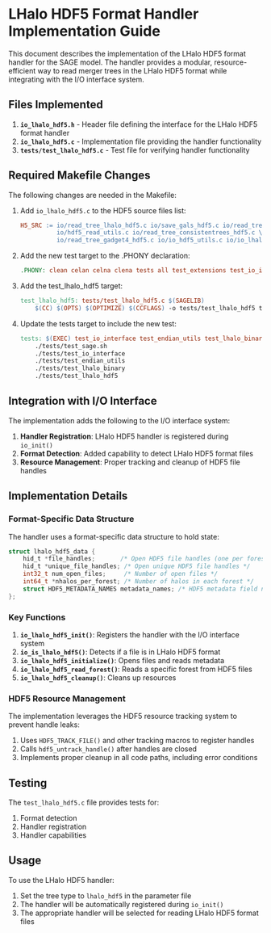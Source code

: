 # LHalo HDF5 Format Handler Implementation Guide

This document describes the implementation of the LHalo HDF5 format handler for the SAGE model. The handler provides a modular, resource-efficient way to read merger trees in the LHalo HDF5 format while integrating with the I/O interface system.

## Files Implemented

1. **`io_lhalo_hdf5.h`** - Header file defining the interface for the LHalo HDF5 format handler
2. **`io_lhalo_hdf5.c`** - Implementation file providing the handler functionality
3. **`tests/test_lhalo_hdf5.c`** - Test file for verifying handler functionality

## Required Makefile Changes

The following changes are needed in the Makefile:

1. Add `io_lhalo_hdf5.c` to the HDF5 source files list:
   ```makefile
   H5_SRC := io/read_tree_lhalo_hdf5.c io/save_gals_hdf5.c io/read_tree_genesis_hdf5.c \
             io/hdf5_read_utils.c io/read_tree_consistentrees_hdf5.c \
             io/read_tree_gadget4_hdf5.c io/io_hdf5_utils.c io/io_lhalo_hdf5.c
   ```

2. Add the new test target to the .PHONY declaration:
   ```makefile
   .PHONY: clean celan celna clena tests all test_extensions test_io_interface test_endian_utils test_lhalo_binary test_lhalo_hdf5
   ```

3. Add the test_lhalo_hdf5 target:
   ```makefile
   test_lhalo_hdf5: tests/test_lhalo_hdf5.c $(SAGELIB)
       $(CC) $(OPTS) $(OPTIMIZE) $(CCFLAGS) -o tests/test_lhalo_hdf5 tests/test_lhalo_hdf5.c -L. -l$(LIBNAME) $(LIBFLAGS)
   ```

4. Update the tests target to include the new test:
   ```makefile
   tests: $(EXEC) test_io_interface test_endian_utils test_lhalo_binary test_lhalo_hdf5
       ./tests/test_sage.sh
       ./tests/test_io_interface
       ./tests/test_endian_utils
       ./tests/test_lhalo_binary
       ./tests/test_lhalo_hdf5
   ```

## Integration with I/O Interface

The implementation adds the following to the I/O interface system:

1. **Handler Registration**: LHalo HDF5 handler is registered during `io_init()`
2. **Format Detection**: Added capability to detect LHalo HDF5 format files
3. **Resource Management**: Proper tracking and cleanup of HDF5 file handles

## Implementation Details

### Format-Specific Data Structure

The handler uses a format-specific data structure to hold state:

```c
struct lhalo_hdf5_data {
    hid_t *file_handles;       /* Open HDF5 file handles (one per forest) */
    hid_t *unique_file_handles; /* Open unique HDF5 file handles */
    int32_t num_open_files;     /* Number of open files */
    int64_t *nhalos_per_forest; /* Number of halos in each forest */
    struct HDF5_METADATA_NAMES metadata_names; /* HDF5 metadata field names */
};
```

### Key Functions

1. **`io_lhalo_hdf5_init()`**: Registers the handler with the I/O interface system
2. **`io_is_lhalo_hdf5()`**: Detects if a file is in LHalo HDF5 format
3. **`io_lhalo_hdf5_initialize()`**: Opens files and reads metadata
4. **`io_lhalo_hdf5_read_forest()`**: Reads a specific forest from HDF5 files
5. **`io_lhalo_hdf5_cleanup()`**: Cleans up resources

### HDF5 Resource Management

The implementation leverages the HDF5 resource tracking system to prevent handle leaks:

1. Uses `HDF5_TRACK_FILE()` and other tracking macros to register handles
2. Calls `hdf5_untrack_handle()` after handles are closed
3. Implements proper cleanup in all code paths, including error conditions

## Testing

The `test_lhalo_hdf5.c` file provides tests for:

1. Format detection
2. Handler registration
3. Handler capabilities

## Usage

To use the LHalo HDF5 handler:

1. Set the tree type to `lhalo_hdf5` in the parameter file
2. The handler will be automatically registered during `io_init()`
3. The appropriate handler will be selected for reading LHalo HDF5 format files
